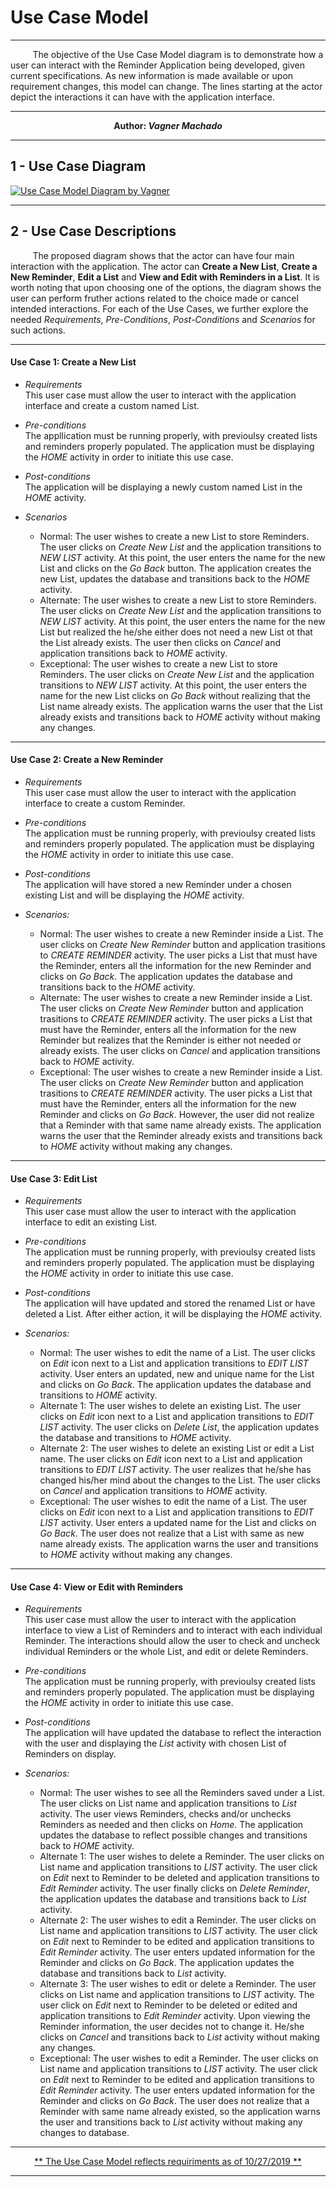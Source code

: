 
  
# Use Case Model 
 

---  

&nbsp;&nbsp;&nbsp;&nbsp;&nbsp;&nbsp;&nbsp;&nbsp;&nbsp;The objective of the Use Case Model diagram is to demonstrate how a user can interact with the Reminder Application being developed, given current specifications. As new information is made available or upon requirement changes, this model can change.  The lines starting at the actor depict the interactions it can have with the application interface.   

---   

<div style="text-align: center;"><b>Author: <i>Vagner Machado</i></b>  </div>  

---   

## 1 - Use Case Diagram   

[![Use Case Model Diagram by Vagner](useCaseDiagram-V1.png)](https://github.com/qc-se-fall2019/370Fall19Team5a/blob/master/GroupProject/Docs/UseCaseDiagram-V1.pdf)  


---    

## 2 - Use Case Descriptions   

&nbsp;&nbsp;&nbsp;&nbsp;&nbsp;&nbsp;&nbsp;&nbsp;&nbsp;The proposed diagram shows that the actor can have four main interaction with the application. The actor can **Create a New List**, **Create a New Reminder**, **Edit a List** and **View and Edit with Reminders in a List**. It is worth noting that upon choosing one of the options, the diagram shows the user can perform fruther actions related to the choice made or cancel intended interactions. For each of the Use Cases, we further explore the needed *Requirements*, *Pre-Conditions*, *Post-Conditions* and *Scenarios* for such actions.    

--- 

#### Use Case 1: Create a New List  
- *Requirements*   
This user case must allow the user to interact with the application interface and create a custom named List.     

- *Pre-conditions*   
The appllication must be running properly, with previoulsy created lists and reminders properly populated. The application must be displaying the *HOME* activity in order to initiate this use case.    

- *Post-conditions*  
The application will be displaying a newly custom named List in the *HOME* activity. 


- *Scenarios*   
  - Normal: The user wishes to create a new List to store Reminders. The user clicks on *Create New List* and the application transitions to *NEW LIST* activity. At this point, the user enters the name for the new List and clicks on the *Go Back* button. The application creates the new List, updates the database and transitions back to the *HOME* activity.    
  - Alternate: The user wishes to create a new List to store Reminders. The user clicks on *Create New List* and the application transitions to *NEW LIST* activity. At this point, the user enters the name for the new List but realized the he/she either does not need a new List ot that the List already exists. The user then clicks on *Cancel* and application transitions back to *HOME* activity.    
  - Exceptional: The user wishes to create a new List to store Reminders. The user clicks on *Create New List* and the application transitions to *NEW LIST* activity. At this point, the user enters the name for the new List clicks on *Go Back* without realizing that the List name already exists. The application warns the user that the List already exists and transitions back to *HOME* activity without making any changes.   


---  

#### Use Case 2: Create a New Reminder
- *Requirements*   
This user case must allow the user to interact with the application interface to create a custom Reminder.

- *Pre-conditions*   
The application must be running properly, with previoulsy created lists and reminders properly populated. The application must be displaying the *HOME* activity in order to initiate this use case.    

- *Post-conditions*  
The application will have stored a new Reminder under a chosen existing List and will be displaying the *HOME* activity.   
 

- *Scenarios:*  
  - Normal: The user wishes to create a new Reminder inside a List. The user clicks on *Create New Reminder* button and application trasitions to *CREATE REMINDER* activity. The user picks a List that must have the Reminder, enters all the information for the new Reminder and clicks on *Go Back*. The application updates the database and transitions back to the *HOME* activity.   
  - Alternate: The user wishes to create a new Reminder inside a List. The user clicks on *Create New Reminder* button and application trasitions to *CREATE REMINDER* activity. The user picks a List that must have the Reminder, enters all the information for the new Reminder but realizes that the Reminder is either not needed or already exists. The user clicks on *Cancel* and application transitions back to *HOME* activity.   
  - Exceptional: The user wishes to create a new Reminder inside a List. The user clicks on *Create New Reminder* button and application trasitions to *CREATE REMINDER* activity. The user picks a List that must have the Reminder, enters all the information for the new Reminder and clicks on *Go Back*. However, the user did not realize that a Reminder with that same name already exists. The application warns the user that the Reminder already exists and transitions back to *HOME* activity without making any changes.       

---  

#### Use Case 3: Edit List
- *Requirements*   
This user case must allow the user to interact with the application interface to edit an existing List.

- *Pre-conditions*   
The application must be running properly, with previoulsy created lists and reminders properly populated. The application must be displaying the *HOME* activity in order to initiate this use case.    

- *Post-conditions*  
The application will have updated and stored the renamed List or have deleted a List. After either action, it will be displaying the *HOME* activity.   
  
- *Scenarios:* 
  - Normal: The user wishes to edit the name of a List. The user clicks on *Edit* icon next to a List and application transitions to *EDIT LIST* activity. User enters an updated, new and unique name for the List and clicks on *Go Back*. The application updates the database and transitions to *HOME* activity.    
  - Alternate 1: The user wishes to delete an existing List. The user clicks on *Edit* icon next to a List and application transitions to *EDIT LIST* activity. The user clicks on *Delete List*, the application updates the database and transitions to *HOME* activity.     
  - Alternate 2: The user wishes to delete an existing List or edit a List name. The user clicks on *Edit* icon next to a List and application transitions to *EDIT LIST* activity.  The user realizes that he/she has changed his/her mind about the changes to the List. The user clicks on *Cancel* and application transitions to *HOME* activity.    
  - Exceptional: The user wishes to edit the name of a List. The user clicks on *Edit* icon next to a List and application transitions to *EDIT LIST* activity. User enters a updated name for the List and clicks on *Go Back*. The user does not realize that a List with same as new name already exists. The application warns the user and transitions to *HOME* activity without making any changes.      

---  

#### Use Case 4: View or Edit with Reminders 
- *Requirements*   
This user case must allow the user to interact with the application interface to view a List of Reminders and to interact with each individual Reminder. The interactions should allow the user to check and uncheck individual Reminders or the whole List, and edit or delete Reminders.   

- *Pre-conditions*   
The application must be running properly, with previoulsy created lists and reminders properly populated. The application must be displaying the *HOME* activity in order to initiate this use case.    

- *Post-conditions*  
The application will have updated the database to reflect the interaction with the user and displaying the *List* activity with chosen List of Reminders on display. 
  
- *Scenarios:* 
  - Normal: The user wishes to see all the Reminders saved under a List. The user clicks on List name and application transitions to *List* activity. The user views Reminders, checks and/or unchecks Reminders as needed and then clicks on *Home*. The application updates the database to reflect possible changes and transitions back to *HOME* activity.   
  - Alternate 1:  The user wishes to delete a Reminder. The user clicks on List name and application transitions to *LIST* activity. The user click on *Edit* next to Reminder to be deleted and application transitions to *Edit Reminder* activity. The user finally clicks on *Delete Reminder*, the application updates the database and transitions back to *List* activity.
  - Alternate 2:  The user wishes to edit a Reminder. The user clicks on List name and application transitions to *LIST* activity. The user click on *Edit* next to Reminder to be edited and application transitions to *Edit Reminder* activity. The user enters updated information for the Reminder and clicks on *Go Back*. The application updates the database and transitions back to *List* activity.
  - Alternate 3:  The user wishes to edit or delete a Reminder. The user clicks on List name and application transitions to *LIST* activity. The user click on *Edit* next to Reminder to be deleted or edited and application transitions to *Edit Reminder* activity. Upon viewing the Reminder information, the user decides not to change it. He/she clicks on *Cancel* and transitions back to *List* activity without making any changes.
  - Exceptional:  The user wishes to edit a Reminder. The user clicks on List name and application transitions to *LIST* activity. The user click on *Edit* next to Reminder to be edited and application transitions to *Edit Reminder* activity. The user enters updated information for the Reminder and clicks on *Go Back*. The user does not realize that a Reminder with same name already existed, so the application warns the user and transitions back to *List* activity without making any changes to database.

---  

<div style="text-align: center;"><u>** The Use Case Model reflects requiriments as of 10/27/2019 **</u></div>

---  
